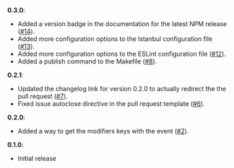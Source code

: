 **0.3.0**:
- Added a version badge in the documentation for the latest NPM release ([#14](./pull/14)).
- Added more configuration options to the Istanbul configuration file ([#13](./pull/13)).
- Added more configuration options to the ESLint configuration file ([#12](./pull/12)).
- Added a publish command to the Makefile ([#8](./pull/8)).

**0.2.1**:
- Updated the changelog link for version 0.2.0 to actually redirect the the pull request ([#7](./pull/7)).
- Fixed issue autoclose directive in the pull request template ([#6](./pull/6)).

**0.2.0**:
- Added a way to get the modifiers keys with the event ([#2](./pull/2)).

**0.1.0**:
- Initial release
